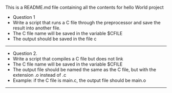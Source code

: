 This is a README.md file containing all the contents for hello World project

* Question 1
* Write a script that runs a C file through the preprocessor and save the result into another file.
* The C file name will be saved in the variable $CFILE
* The output should be saved in the file c
------------------------------------------------------------------------------
* Question 2.
* Write a script that compiles a C file but does not link
* The C file name will be saved in the variable $CFILE
* The output file should be named the same as the C file, but with the extension .o instead of .c
* Example: if the C file is main.c, the output file should be main.o
------------------------------------------------------------------------------


